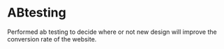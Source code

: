 # ABtesting
Performed ab testing to decide where or not new design will improve the conversion rate of the website.
